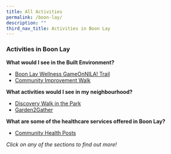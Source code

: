 ```yaml
---
title: All Activities
permalink: /boon-lay/
description: ""
third_nav_title: Activities in Boon Lay
---
```

### **Activities in Boon Lay**

**What would I see in the Built Environment?**

*   [Boon Lay Wellness GameOnNILA! Trail](https://cms.isomer.gov.sg/boon-lay/gameonnila/)
*   [Community Improvement Walk](https://cms.isomer.gov.sg/boon-lay/ciw)

**What activities would I see in my neighbourhood?**

*   [Discovery Walk in the Park](https://cms.isomer.gov.sg/boon-lay/discoverywalk/)
*   [Garden2Gather](https://cms.isomer.gov.sg/boon-lay/g2g)

**What are some of the healthcare services offered in Boon Lay?**

*   [Community Health Posts](https://cms.isomer.gov.sg/boon-lay/chp/)

_Click on any of the sections to find out more!_